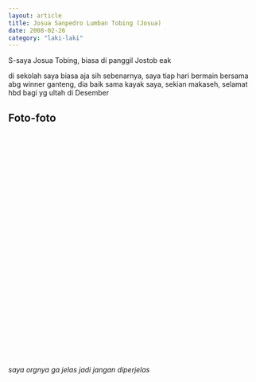 ```yaml
---
layout: article
title: Josua Sanpedro Lumban Tobing (Josua)
date: 2008-02-26
category: "laki-laki"
---
```

S-saya Josua Tobing, biasa di panggil Jostob eak
<!-- excerpt -->

di sekolah saya biasa aja sih sebenarnya, saya tiap hari bermain bersama abg winner ganteng, dia baik sama kayak saya, sekian makaseh, selamat hbd bagi yg ultah di Desember

## Foto-foto
<div style="padding-bottom:45%; position:relative; display:block; width: 100%">
  <object data="https://raw.githubusercontent.com/BayuBatam2008/website-9a/main/src/assets/image/bayu/IMG_20220129_175525.jpg" width="100%" height="100%"
    frameborder="0" allowfullscreen="no" style="position:absolute; top:0; left: 0">
  </object>
</div>

<div style="padding-bottom:45%; position:relative; display:block; width: 100%">
  <object data="https://raw.githubusercontent.com/BayuBatam2008/website-9a/main/src/assets/image/bayu/IMG_20220129_175525.jpg" width="100%" height="100%"
    frameborder="0" allowfullscreen="no" style="position:absolute; top:0; left: 0">
  </object>
</div>

*saya orgnya ga jelas jadi jangan diperjelas*
